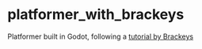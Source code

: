 # platformer_with_brackeys
Platformer built in Godot, following a [tutorial by Brackeys](https://youtu.be/LOhfqjmasi0?si=mY3pEPV5ailYH4Kc)

